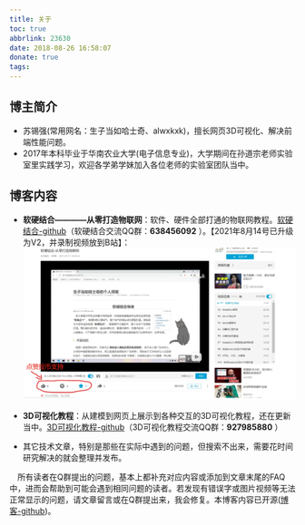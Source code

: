```yaml
---
title: 关于
toc: true
abbrlink: 23630
date: 2018-08-26 16:58:07
donate: true
tags:
---
```


## 博主简介
- 苏锡强(常用网名：生子当如哈士奇、alwxkxk)，擅长网页3D可视化、解决前端性能问题。
- 2017年本科毕业于华南农业大学(电子信息专业)，大学期间在孙道宗老师实验室里实践学习，欢迎各学弟学妹加入各位老师的实验室团队当中。

## 博客内容
- __软硬结合————从零打造物联网__：软件、硬件全部打通的物联网教程。[软硬结合-github](https://github.com/alwxkxk/soft-and-hard)（软硬结合交流QQ群：__638456092__ ）。【2021年8月14号已升级为V2，并录制视频放到B站】：
![B站视频](/blog_images/B站视频.webp)

- __3D可视化教程__：从建模到网页上展示到各种交互的3D可视化教程，还在更新当中。[3D可视化教程-github](https://github.com/alwxkxk/threejs-example)（3D可视化教程交流QQ群：__927985880__ ）

- 其它技术文章，特别是那些在实际中遇到的问题，但搜索不出来，需要花时间研究解决的就会整理并发布。

&emsp;所有读者在Q群提出的问题，基本上都补充对应内容或添加到文章末尾的FAQ中，进而会帮助到可能会遇到相同问题的读者。若发现有错误字或图片视频等无法正常显示的问题，请文章留言或在Q群提出来，我会修复。本博客内容已开源([博客-github](https://github.com/alwxkxk/blog))。




